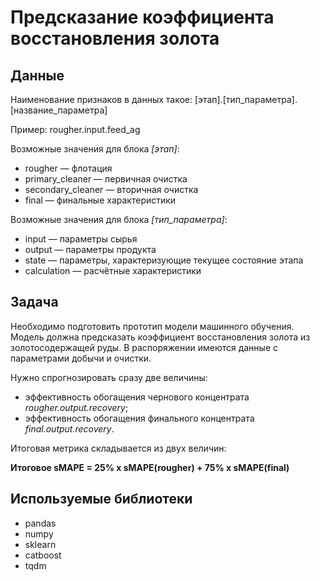 # Предсказание коэффициента восстановления золота


## Данные

Наименование признаков в данных такое: [этап].[тип_параметра].[название_параметра]

Пример: rougher.input.feed_ag

Возможные значения для блока *[этап]*:
* rougher — флотация
* primary_cleaner — первичная очистка
* secondary_cleaner — вторичная очистка
* final — финальные характеристики

Возможные значения для блока *[тип_параметра]*:
* input — параметры сырья
* output — параметры продукта
* state — параметры, характеризующие текущее состояние этапа
* calculation — расчётные характеристики

## Задача

Необходимо подготовить прототип модели машинного обучения. Модель должна предсказать коэффициент восстановления золота из золотосодержащей руды. В распоряжении имеются данные с параметрами добычи и очистки. 

Нужно спрогнозировать сразу две величины:
* эффективность обогащения чернового концентрата *rougher.output.recovery*;
* эффективность обогащения финального концентрата *final.output.recovery*.


Итоговая метрика складывается из двух величин:

**Итоговое sMAPE = 25% x sMAPE(rougher) + 75% x sMAPE(final)**

## Используемые библиотеки
* pandas
* numpy
* sklearn
* catboost
* tqdm
